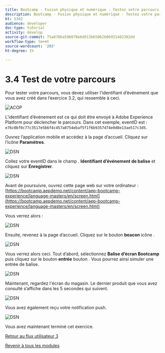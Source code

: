 ```yaml
---
title: Bootcamp - Fusion physique et numérique - Testez votre parcours - Brésil
description: Bootcamp - Fusion physique et numérique - Testez votre parcours - Brésil
kt: 5342
audience: developer
doc-type: tutorial
activity: develop
source-git-commit: 75a878ba596078e6d013b65062606931402302dd
workflow-type: tm+mt
source-wordcount: '203'
ht-degree: 1%

---
```


# 3.4 Test de votre parcours

Pour tester votre parcours, vous devez utiliser l’identifiant d’événement que vous avez créé dans l’exercice 3.2, qui ressemble à ceci.

![ACOP](./images/payloadeventID.png)

L’identifiant d’événement est ce qui doit être envoyé à Adobe Experience Platform pour déclencher le parcours. Dans cet exemple, eventID est :
`e76c0bf0c77c3517e5b6f4c457a0754ebaf5f1f6b9357d74e0d8e13ae517c3d5`.

Ouvrez l’application mobile et accédez à la page d’accueil. Cliquez sur l’icône **Paramètres**.

![DSN](./images/appsett.png)

Collez votre eventID dans le champ . **Identifiant d’événement de balise** et cliquez sur **Enregistrer**.

![DSN](./images/beacon1.png)

Avant de poursuivre, ouvrez cette page web sur votre ordinateur : [https://bootcamp.aepdemo.net/content/aep-bootcamp-experience/language-masters/en/screen.html](https://bootcamp.aepdemo.net/content/aep-bootcamp-experience/language-masters/en/screen.html)

Vous verrez alors :

![DSN](./images/screen1.png)

Ensuite, revenez à la page d’accueil. Cliquez sur le bouton **beacon** icône .

![DSN](./images/app23.png)

Vous verrez alors ceci. Tout d’abord, sélectionnez **Balise d’écran Bootcamp** puis cliquez sur le bouton **entrée** bouton . Vous pourrez ainsi simuler une entrée de balise.

![DSN](./images/app21.png)

Maintenant, regardez l&#39;écran du magasin. Le dernier produit que vous avez consulté s’affiche dans les 5 secondes qui suivent.

![DSN](./images/beacon3.png)

Vous avez également reçu votre notification push.

![DSN](./images/beacon2.png)

Vous avez maintenant terminé cet exercice.

[Retour au flux utilisateur 3](./uc3.md)

[Revenir à tous les modules](../../overview.md)
